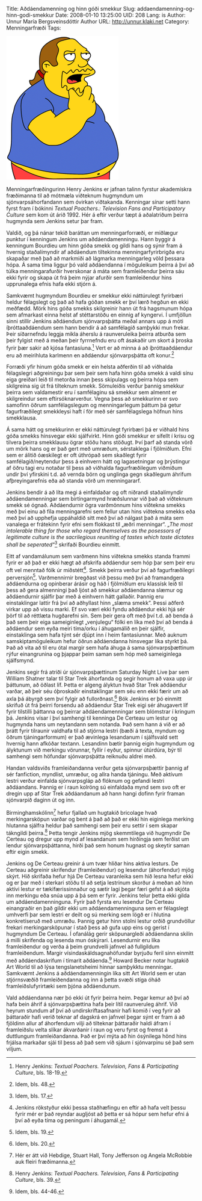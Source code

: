 Title: Aðdáendamenning og hinn góði smekkur
Slug: addaendamenning-og-hinn-godi-smekkur
Date: 2008-01-10 13:25:00
UID: 208
Lang: is
Author: Unnur María Bergsveinsdóttir
Author URL: http://unnur.klaki.net
Category: Menningarfræði
Tags: 

![Comic book guy](496.gif)

Menningarfræðingurinn Henry Jenkins er jafnan talinn fyrstur akademískra fræðimanna til að mótmæla viðteknum hugmyndum um sjónvarpsáhorfandann sem óvirkan viðtakanda. Kenningar sínar setti hann fyrst fram í bókinni _Textual Poachers.: Television Fans and Participatory Culture_ sem kom út árið 1992. Hér á eftir verður tæpt á aðalatriðum þeirra hugmynda sem Jenkins setur þar fram.

Valdið, og þá nánar tekið baráttan um menningarforræði, er miðlægur punktur í kenningum Jenkins um aðdáendamenningu. Hann byggir á kenningum Bourdieu um hinn góða smekk og gildi hans og sýnir fram á hvernig staðalímyndir af aðdáendum tiltekinna menningarfyrirbrigða eru skapaðar með það að markmiði að lágmarka menningarleg völd þessara hópa. Á sama tíma liggur þó vald aðdáendanna í möguleikum þeirra á því að túlka menningarafurðir hverskonar á máta sem framleiðendur þeirra sáu ekki fyrir og skapa út frá þeim nýjar afurðir sem framleiðendur hins upprunalega efnis hafa ekki stjórn á.

Samkvæmt hugmyndum Bourdieu er smekkur ekki náttúrulegt fyrirbæri heldur félagslegt og það að hafa góðan smekk er því lærð hegðun en ekki meðfædd. Mörk hins góða smekks skilgreinir hann út frá hagsmunum hópa sem afmarkast einna helst af stéttarstöðu en einnig af kyngervi. Í umfjöllun sinni stillir Jenkins aðdáendum sjónvarpsþátta meðal annars upp á móti íþróttaaðdáendum sem hann bendir á að samfélagið samþykki mun frekar. Þeir síðarnefndu leggja mikla áherslu á raunveruleika þeirra atburða sem þeir fylgist með á meðan þeir fyrrnefndu eru oft ásakaðir um skort á þroska fyrir þær sakir að kjósa fantasíuna.[^1] Vert er að minna á að íþróttaaðdáendur eru að meirihluta karlmenn en aðdáendur sjónvarpsþátta oft konur.[^2]

Forræði yfir hinum góða smekk er ein helsta aðferðin til að viðhalda félagslegri aðgreiningu þar sem þeir sem hafa hinn góða smekk á valdi sínu eiga greiðari leið til metorða innan þess skipulags og þeirra hópa sem skilgreina sig út frá tilteknum smekk. Sömuleiðis verður þannig smekkur þeirra sem valdamestir eru í samfélaginu sá smekkur sem almennt er skilgreindur sem eftirsóknarverður. Vegna þess að smekkurinn er svo samofinn öðrum samfélagslegum og menningarlegum þáttum þá getur fagurfræðilegt smekkleysi haft í för með sér samfélagslega höfnun hins smekklausa.

Á sama hátt og smekkurinn er ekki náttúrulegt fyrirbæri þá er viðhald hins góða smekks hinsvegar ekki sjálfvirkt. Hinn góði smekkur er sífellt í krísu og tilvera þeirra smekklausu ögrar stöðu hans stöðugt. Því þarf að standa vörð um mörk hans og er það gert með umræðum, sérstaklega í fjölmiðlum. Efni sem er álitið óæskilegt er oft úthrópað sem skaðlegt fyrir samfélagið/neytendur þess á einhvern hátt og lagasetningar og þrýstingur af öðru tagi eru notaðar til þess að viðhalda fagurfræðilegum viðmiðum undir því yfirskini t.d. að vernda börn og unglinga gegn skaðlegum áhrifum afþreyingarefnis eða að standa vörð um menningararf.

Jenkins bendir á að líta megi á einfaldaðar og oft niðrandi staðalímyndir aðdáendamenningar sem birtingarmynd hræðslunnar við það að viðteknum smekk sé ógnað. Aðdáendurnir ögra varðmönnum hins viðtekna smekks með því einu að fíla menningarefni sem fellur utan hins viðtekna smekks eða með því að upphefja uppáhaldið sitt með því að nálgast það á máta sem vanalega er frátekinn fyrir efni sem flokkast til „æðri menningar“. _„The most intolerable thing for those who regard themselves as the posessors of legitimate culture is the sacrilegious reuniting of tastes which taste dictates shall be seperated_“[^3] skrifaði Bourdieu einmitt.

Eitt af vandamálunum sem varðmenn hins viðtekna smekks standa frammi fyrir er að það er ekki hægt að afskrifa aðdáendur sem hóp þar sem þeir eru oft vel menntað fólk úr miðstétt[^4]. Smekk þeirra verður því að fagurfræðilegri perversjón[^5]. Varðmennirnir bregðast við þessu með því að framandgera aðdáendurna og opinberar árásir og háð í fjölmiðlum eru klassísk leið til þess að gera almenningi það ljóst að smekkur aðdáendanna slæmur og aðdáendurnir sjálfir þar með á einhvern hátt gallaðir. Þannig eru einstaklingar lattir frá því að aðhyllast hinn „slæma smekk“. Þessi aðferð virkar upp að vissu marki. Ef svo væri ekki fyndu aðdáendur ekki hjá sér þörf til að réttlæta hugðarefni sín. Sem þeir gera oft með því t.d. að benda á það sem þeir eiga sameiginlegt „venjulegu“ fólki en líka með því að benda á aðdáendur sem eyða meiri tíma/orku í áhugamálið en þeir sjálfir, einstaklinga sem hafa týnt sér djúpt inn í heim fantasíunnar. Með auknum samskiptamöguleikum hefur öðrun aðdáendanna hinsvegar líka styrkt þá. Það að vita að til eru ótal margir sem hafa áhuga á sama sjónvarpsþættinum rýfur einangrunina og þjappar þeim saman sem hóp með sameiginlega sjálfsmynd. 

Jenkins segir frá atriði úr sjónvarpsþættinum Saturday Night Live þar sem William Shatner talar til Star Trek áhorfanda og segir honum að vaxa upp úr þáttunum, að öðlast líf. Þetta er algeng ályktun hvað Star Trek aðdáendur varðar, að þeir séu óþroskaðir einstaklingar sem séu enn ekki færir um að axla þá ábyrgð sem því fylgir að fullorðnast.[^6] Bók Jenkins er þó einmitt skrifuð út frá þeirri forsendu að aðdáendur Star Trek eigi sér áhugavert líf fyrir tilstilli þáttanna og þeirrar aðdáendamenningar sem blómstrar í kringum þá. Jenkins vísar í því samhengi til kenninga De Certeau um lestur og hugmynda hans um neytandann sem notanda. Það sem hann á við er að þrátt fyrir tilraunir valdhafa til að stjórna lestri (bæði á texta, myndum og öðrum tjáningarformum) er það ævinlega lesandanum í sjálfsvald sett hvernig hann afkóðar textann. Lesandinn bætir þannig eigin hugmyndum og ályktunum við merkingu vörunnar, fyllir í eyður, spinnur útúrdúra, býr til samhengi sem höfundar sjónvarpsþátta reiknuðu aldrei með. 

Handan valdsviðs framleiðandanna verður geta sjónvarpsþættir þannig af sér fanfiction, myndlist, umræður, og allra handa tjáningu. Með aktívum lestri verður einfalda sjónvarpsgláp að flóknum og gefandi lestri aðdáandans. Þannig er í raun kolröng sú einfaldaða mynd sem svo oft er dregin upp af Star Trek aðdáandanum að hann hangi dofinn fyrir framan sjónvarpið daginn út og inn. 

Birminghamskólinn[^7] hefur fjallað um hugtakið bricolage hvað merkingarsköpun varðar og bent á það að það er ekki hin eiginlega merking hlutanna sjálfra heldur það samhengi sem þeir eru settir í sem skapar tákngildi þeirra.[^8] Þetta tengir Jenkins mjög skemmtilega við hugmyndir De Certeau og dregur upp mynd af lesandanum sem hirðingja sem ferðist um lendur sjónvarpsþáttanna, hirði það sem honum hugnast og skeytir saman eftir eigin smekk. 

Jenkins og De Certeau greinir á um tvær hliðar hins aktíva lesturs. De Certeau aðgreinir skrifendur (framleiðendur) og lesendur (áhorfendur) mjög skýrt. Hið skrifaða hefur hjá De Certeau varanleika sem hið lesna hefur ekki og er þar með í sterkari stöðu til að setja lestrinum skorður á meðan að hinn aktívi lestur er tækifærissinnaður og sætir lagi þegar færi gefst á að skjóta inn merkingu eða snúa upp á þá sem er fyrir. Jenkins telur þetta ekki gilda um aðdáendamenninguna. Fyrir það fyrsta eru lesendur De Certeau einangraðir en það gildir ekki um aðdáendamenninguna sem er félagslegt umhverfi þar sem lestri er deilt og sú merking sem lögð er í hlutina konkretíseruð með umræðu. Þannig getur hinn stolni lestur orðið grundvöllur frekari merkingarsköpunar í stað þess að gufa upp eins og gerist í hugmyndum De Certeau. Í ofanálág gerir sköpunargleði aðdáendanna skilin á milli skrifenda og lesenda mun óskýrari. Lesendurnir eru líka framleiðendur og verða á þeim grundvelli jafnvel að fullgildum framleiðendum. Margir vísindaskáldsagnahöfundar byrjuðu feril sinn einmitt með aðdáendaskrifum í tímarit aðdáenda.[^9] Howard Becker notar hugtakið Art World til að lýsa tengslanetsheimi hinnar samþykktu menningar. Samkvæmt Jenkins á aðdáendamenningin líka sitt Art World sem er utan stjórnsvæðið framleiðendanna og inn á þetta svæði stíga óháð framleiðslufyrirtæki sem þjóna aðdáendunum. 

Vald aðdáendanna nær þó ekki út fyrir þeirra heim. Þegar kemur að því að hafa bein áhrif á sjónvarpsþættina hafa þeir lítil raunveruleg áhrif. Við heyrum stundum af því að undirskriftasafnanir hafi komið í veg fyrir að þáttaraðir hafi verið teknar af dagskrá en jafnvel þegar sýnt er fram á að fjöldinn allur af áhorfendum vilji að tilteknar þáttaraðir haldi áfram í framleiðslu velta slíkar ákvarðanir í raun og veru fyrst og fremst á duttlungum framleiðandanna. Það er því mýta að hin ósýnilega hönd hins frjálsa markaðar sjái til þess að það sem við sjáum í sjónvarpinu sé það sem viljum. 

[^1]: Henry Jenkins: _Textual Poachers. Television, Fans & Participating Culture_,  bls. 18-19. 
[^2]: Idem,  bls. 48.
[^3]: Idem, bls. 17.
[^4]: Jenkins rökstyður ekki þessa staðhæfingu en eftir að hafa velt þessu fyrir mér er það reyndar augljóst að þetta er sá hópur sem hefur efni á því að eyða tíma og peningum í áhugamál. 
[^5]: Idem, bls. 19.
[^6]: Idem,  bls. 20.
[^7]: Hér er átt við Hebdige, Stuart Hall, Tony Jefferson og Angela McRobbie auk fleiri fræðimanna.
[^8]: Henry Jenkins: _Textual Poachers. Television, Fans & Participating Culture_, bls. 39.
[^9]: Idem,  bls. 44-46.


